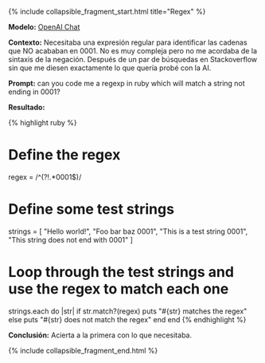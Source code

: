 <!--
date: 02-12-2022
tag: programming
satisfaction: 5/5
difficulty: 2/5
-->

{% include collapsible_fragment_start.html title="Regex" %}

<div markdown="1">

**Modelo:** [OpenAI Chat](https://chat.openai.com/chat)

**Contexto:** Necesitaba una expresión regular para identificar las cadenas que NO acababan en 0001. No es muy compleja pero no me acordaba de la sintaxis de la negación. Después de un par de búsquedas en Stackoverflow sin que me diesen exactamente lo que quería probé con la AI.

**Prompt:** can you code me a regexp in ruby which will match a string not ending in 0001?

**Resultado:**

{% highlight ruby %}
# Define the regex
regex = /^(?!.*0001$)/
# Define some test strings
strings = [
  "Hello world!",
  "Foo bar baz 0001",
  "This is a test string 0001",
  "This string does not end with 0001"
]

# Loop through the test strings and use the regex to match each one
strings.each do |str|
  if str.match?(regex)
    puts "#{str} matches the regex"
  else
    puts "#{str} does not match the regex"
  end
end
{% endhighlight %}

**Conclusión:** Acierta a la primera con lo que necesitaba.

</div>

{% include collapsible_fragment_end.html %}
